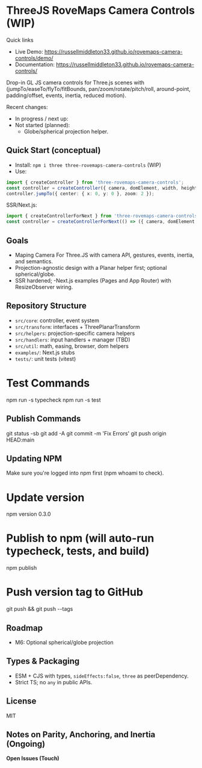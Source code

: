 # ThreeJS RoveMaps Camera Controls (WIP)

Quick links
- Live Demo: https://russellmiddleton33.github.io/rovemaps-camera-controls/demo/
- Documentation: https://russellmiddleton33.github.io/rovemaps-camera-controls/

Drop-in GL JS camera controls for Three.js scenes with (jumpTo/easeTo/flyTo/fitBounds, pan/zoom/rotate/pitch/roll, around-point, padding/offset, events, inertia, reduced motion).

Recent changes:


- In progress / next up:
- Not started (planned):
  - Globe/spherical projection helper.
  

## Quick Start (conceptual)

- Install: `npm i three three-rovemaps-camera-controls` (WIP)
- Use:

```ts
import { createController } from 'three-rovemaps-camera-controls';
const controller = createController({ camera, domElement, width, height });
controller.jumpTo({ center: { x: 0, y: 0 }, zoom: 2 });
```

SSR/Next.js:

```ts
import { createControllerForNext } from 'three-rovemaps-camera-controls';
const controller = createControllerForNext(() => ({ camera, domElement }));
```

## Goals

- Maping Camera For Three.JS with camera API, gestures, events, inertia, and semantics.
- Projection-agnostic design with a Planar helper first; optional spherical/globe.
- SSR hardened; 
-Next.js examples (Pages and App Router) with ResizeObserver wiring.

## Repository Structure

- `src/core`: controller, event system
- `src/transform`: interfaces + ThreePlanarTransform
- `src/helpers`: projection-specific camera helpers
- `src/handlers`: input handlers + manager (TBD)
- `src/util`: math, easing, browser, dom helpers
- `examples/`: Next.js stubs
- `tests/`: unit tests (vitest)

# Test Commands
npm run -s typecheck
npm run -s test

## Publish Commands

git status -sb
git add -A
git commit -m 'Fix Errors'
git push origin HEAD:main

## Updating NPM


 Make sure you're logged into npm first (npm whoami to check).

 # Update version
  npm version 0.3.0

  # Publish to npm (will auto-run typecheck, tests, and build)
  npm publish

  # Push version tag to GitHub
  git push && git push --tags

## Roadmap

- M6: Optional spherical/globe projection

## Types & Packaging

- ESM + CJS with types, `sideEffects:false`, `three` as peerDependency.
- Strict TS; no `any` in public APIs.

## License

MIT

## Notes on Parity, Anchoring, and Inertia (Ongoing)


**Open Issues (Touch)**

